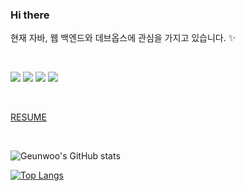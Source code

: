 ### Hi there

현재 자바, 웹 백엔드와 데브옵스에 관심을 가지고 있습니다. ✨

<br>

<img src="https://img.shields.io/badge/Django-092E20?style=flat-square&logo=Django&logoColor=white"/></a>
<img src="https://img.shields.io/badge/Python-3776AB?style=flat-square&logo=Python&logoColor=white"/></a>
<img src="https://img.shields.io/badge/AWS-BD8B13?style=flat-square&logo=Amazon AWS&logoColor=white"/></a>
<img src="https://img.shields.io/badge/Docker-2496ED?style=flat-square&logo=Docker&logoColor=white"/></a>

<br>

[RESUME](https://drive.google.com/file/d/19ypJ_AUNTmWf5xJon-FIGIhviFe7i3WW/view?usp=sharing)

<br>

![Geunwoo's GitHub stats](https://github-readme-stats.vercel.app/api?username=Gnu-Kenny&show_icons=true&theme=tokyonight)

[![Top Langs](https://github-readme-stats.vercel.app/api/top-langs/?username=Gnu-Kenny&layout=compact&theme=tokyonight)](https://github.com/anuraghazra/github-readme-stats)
